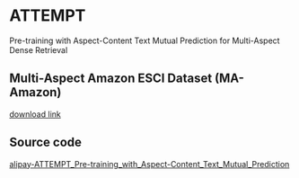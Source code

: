 # ATTEMPT
Pre-training with Aspect-Content Text Mutual Prediction for Multi-Aspect Dense Retrieval

## Multi-Aspect Amazon ESCI Dataset (MA-Amazon)
[download link](https://drive.google.com/file/d/1yPLyIw47EHIxR0zv3abgNbVp_9JxWzvv/view?usp=drive_link)

## Source code

[alipay-ATTEMPT_Pre-training_with_Aspect-Content_Text_Mutual_Prediction](https://github.com/alipay/ATTEMPT_Pre-training_with_Aspect-Content_Text_Mutual_Prediction)
